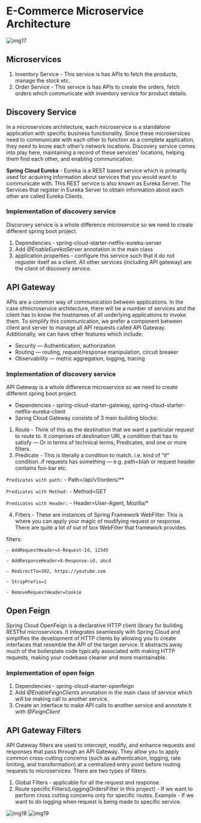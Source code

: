 # E-Commerce Microservice Architecture

![img17](https://github.com/user-attachments/assets/dbfdf67b-f3ac-45e0-9db0-0c6ab52961cc)

## Microservices
1. Inventory Service - This service is has APIs to fetch the products, manage the stock etc.
2. Order Service - This service is has APIs to create the orders, fetch orders which communicate with inventory service for product details.

## Discovery Service
In a microservices architecture, each microservice is a standalone application with specific business functionality. Since these microservices need to communicate with each other to function as a 
complete application, they need to know each other’s network locations. Discovery service comes into play here, maintaining a record of these services’ locations, helping them find each other, 
and enabling communication.

**Spring Cloud Eureka** - Eureka is a REST based service which is primarily used for acquiring information about services that you would want to communicate with. This REST service is also known as
Eureka Server. The Services that register in Eureka Server to obtain information about each other are called Eureka Clients.

### Implementation of discovery service
Discorvery service is a whole difference microservice so we need to create different spring boot project.
1. Dependencies - spring-cloud-starter-netflix-eureka-server
2. Add _@EnableEurekaServer_ annotation in the main class
3. application.properties - configure this service such that it do not reguster itself as a client. All other services (including API gateway) are the client of discovery service.

## API Gateway
APIs are a common way of communication between applications. In the case ofmicroservice architecture, there will be a number of services and the client has to know the hostnames of 
all underlying applications to invoke them. To simplify this communication, we prefer a component between client and server to manage all API requests called API Gateway. Additionally, 
we can have other features which include:
* Security — Authentication, authorization
* Routing — routing, request/response manipulation, circuit breaker
* Observability — metric aggregation, logging, tracing

### Implementation of discovery service
API Gateway is a whole difference microservice so we need to create different spring boot project.
* Dependencies - spring-cloud-starter-gateway, spring-cloud-starter-netflix-eureka-client
* Spring Cloud Gateway consists of 3 main building blocks:
1. Route - Think of this as the destination that we want a particular request to route to. It comprises of destination URI, a condition that has to satisfy — Or in terms of technical terms,
Predicates, and one or more filters.
2. Predicate - This is literally a condition to match. i.e. kind of “if” condition..if requests has something — e.g. path=blah or request header contains foo-bar etc.

`Predicates with path:` - Path=/api/v1/orders/**

`Predicates with Method:` - Method=GET

`Predicates with Header:` - Header=User-Agent, Mozilla/*

4. Filters - These are instances of Spring Framework WebFilter. This is where you can apply your magic of modifying request or response. There are quite a lot of out of
box WebFilter that framework provides.

filters:

`- AddRequestHeader=X-Request-Id, 12345`

`- AddResponseHeader=X-Response-id, abcd`

`- RedirectTo=302, https://youtube.com`

`- StripPrefix=1`

`- RemoveRequestHeader=Cookie`

## Open Feign
Spring Cloud OpenFeign is a declarative HTTP client library for building RESTful microservices. It integrates seamlessly with Spring Cloud and simplifies the development of HTTP clients 
by allowing you to create interfaces that resemble the API of the target service. It abstracts away much of the boilerplate code typically associated with making HTTP requests, 
making your codebase cleaner and more maintainable.

### Implementation of open feign
1. Dependencies - spring-cloud-starter-openfeign
2. Add _@EnableFeignClients_ annotation in the main class of service which will be making call to another service.
3. Create an interface to make API calls to another service and annotate it with _@FeignClient_

## API Gateway Filters
API Gateway filters are used to intercept, modify, and enhance requests and responses that pass through an API Gateway. They allow you to apply common cross-cutting concerns
(such as authentication, logging, rate limiting, and transformation) at a centralized entry point before routing requests to microservices. There are two types of filters:
1. Global Filters - applicable for all the request and response.
2. Route specific Filters(LoggingOrdersFilter in this project) - If we want to perform cross cutting concerns only for specific routes. Example - If we want to do logging when request is being made to specific service.

![img18](https://github.com/user-attachments/assets/c2245a2c-6904-484c-86ad-26a54de422fc)
![img19](https://github.com/user-attachments/assets/0660b2cd-ba70-4b21-83d0-45f8f54708a7)

